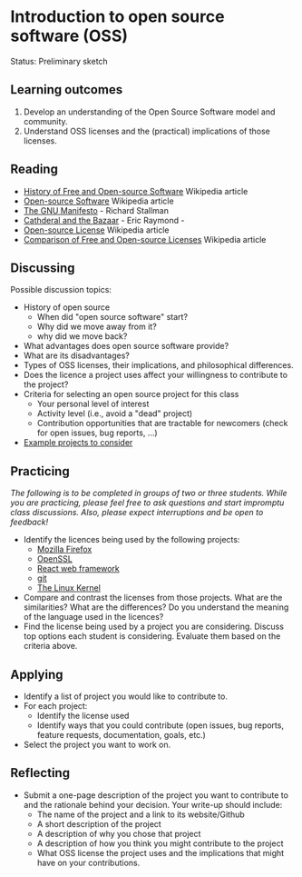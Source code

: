 # Introduction to open source software (OSS)

Status: Preliminary sketch

## Learning outcomes

1. Develop an understanding of the Open Source Software model and community. 
2. Understand OSS licenses and the (practical) implications of those licenses.

## Reading

* [History of Free and Open-source Software](https://en.wikipedia.org/wiki/History_of_free_and_open-source_software) Wikipedia article
* [Open-source Software](https://en.wikipedia.org/wiki/Open-source_software) Wikipedia article
* [The GNU Manifesto](https://www.gnu.org/gnu/manifesto.en.html) - Richard Stallman
* [Cathderal and the Bazaar](../docs/cathedral-bazaar.pdf) - Eric Raymond - 
* [Open-source License](https://en.wikipedia.org/wiki/Open-source_license) Wikipedia article
* [Comparison of Free and Open-source Licenses](https://en.wikipedia.org/wiki/Comparison_of_free_and_open-source_software_licenses) Wikipedia article


## Discussing

Possible discussion topics:

* History of open source
  * When did "open source software" start?
  * Why did we move away from it?
  * why did we move back?
* What advantages does open source software provide?
* What are its disadvantages?
* Types of OSS licenses, their implications, and philosophical differences.  
* Does the licence a project uses affect your willingness to contribute to the project?
* Criteria for selecting an open source project for this class
    * Your personal level of interest
    * Activity level (i.e., avoid a "dead" project)
    * Contribution opportunities that are tractable for newcomers (check for open issues, bug reports, ...)
* [Example projects to consider](possible-projects.md)

## Practicing

*The following is to be completed in groups of two or three students. While you are practicing, please feel free to ask questions and start impromptu class discussions. Also, please expect interruptions and be open to feedback!*

* Identify the licences being used by the following projects:
  * [Mozilla Firefox](https://mozilla.org)
  * [OpenSSL](https://github.com/openssl/openssl)
  * [React web framework](https://react.dev/)
  * [git](https://git-scm.com/)
  * [The Linux Kernel](https://github.com/torvalds/linux)
* Compare and contrast the licenses from those projects.  What are the similarities? What are the differences? Do you understand the meaning of the language used in the licences? 
* Find the license being used by a project you are considering. Discuss top options each student is considering. Evaluate them based on the criteria above.

## Applying

* Identify a list of project you would like to contribute to.
* For each project:
  * Identify the license used
  * Identify ways that you could contribute (open issues, bug reports, feature requests, documentation, goals, etc.)
* Select the project you want to work on.

## Reflecting

* Submit a one-page description of the project you want to contribute to and the rationale behind your decision.  Your write-up should include:
  * The name of the project and a link to its website/Github
  * A short description of the project
  * A description of why you chose that project
  * A description of how you think you might contribute to the project
  * What OSS license the project uses and the implications that might have on your contributions. 
